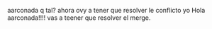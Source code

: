 aarconada
q tal?
ahora ovy a tener que resolver le conflicto yo
Hola aarconada!!!! vas a teener que resolver el merge.
